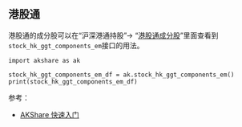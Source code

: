 ## 港股通

港股通的成分股可以在“沪深港通持股”-> “[港股通成分股](https://akshare.akfamily.xyz/data/stock/stock.html#id113)”里面查看到`stock_hk_ggt_components_em`接口的用法。

```
import akshare as ak

stock_hk_ggt_components_em_df = ak.stock_hk_ggt_components_em()
print(stock_hk_ggt_components_em_df)
```

 参考：

 - [AKShare 快速入门](https://www.akshare.xyz/tutorial.html#akshare)